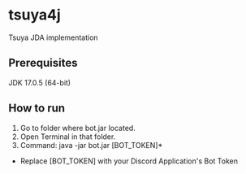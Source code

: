 # tsuya4j
Tsuya JDA implementation

## Prerequisites
JDK 17.0.5 (64-bit)

## How to run
1. Go to folder where bot.jar located.
2. Open Terminal in that folder.
3. Command: java -jar bot.jar [BOT_TOKEN]*
* Replace [BOT_TOKEN] with your Discord Application's Bot Token
